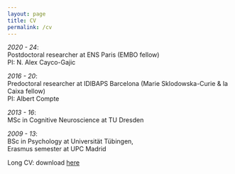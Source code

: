 ```yaml
---
layout: page
title: CV
permalink: /cv
---
```


*2020 - 24*: <br/> 
Postdoctoral researcher at ENS Paris (EMBO fellow) <br/> 
PI: N. Alex Cayco-Gajic

*2016 - 20*: <br/>
Predoctoral researcher at IDIBAPS Barcelona (Marie Sklodowska-Curie & la Caixa fellow) <br/> 
PI: Albert Compte

*2013 - 16*: <br/>
MSc in Cognitive Neuroscience at TU Dresden

*2009 - 13*: <br/>
BSc in Psychology at Universität Tübingen, <br/>
Erasmus semester at UPC Madrid


Long CV: download [here](https://heikestein.github.io/assets/documents/CV.pdf)
